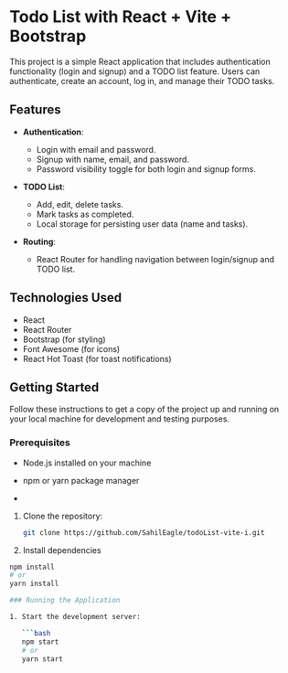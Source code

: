 # Todo List with React + Vite + Bootstrap

This project is a simple React application that includes authentication functionality (login and signup) and a TODO list feature. Users can authenticate, create an account, log in, and manage their TODO tasks.

## Features

- **Authentication**:
  - Login with email and password.
  - Signup with name, email, and password.
  - Password visibility toggle for both login and signup forms.

- **TODO List**:
  - Add, edit, delete tasks.
  - Mark tasks as completed.
  - Local storage for persisting user data (name and tasks).

- **Routing**:
  - React Router for handling navigation between login/signup and TODO list.

## Technologies Used

- React
- React Router
- Bootstrap (for styling)
- Font Awesome (for icons)
- React Hot Toast (for toast notifications)

## Getting Started

Follow these instructions to get a copy of the project up and running on your local machine for development and testing purposes.

### Prerequisites

- Node.js installed on your machine
- npm or yarn package manager

- 
1. Clone the repository:

   ```bash
   git clone https://github.com/SahilEagle/todoList-vite-i.git

2. Install dependencies

```bash
npm install
# or
yarn install

### Running the Application

1. Start the development server:

   ```bash
   npm start
   # or
   yarn start
